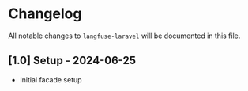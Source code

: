# Changelog

All notable changes to `langfuse-laravel` will be documented in this file.

## [1.0] Setup - 2024-06-25
- Initial facade setup
